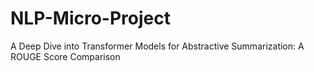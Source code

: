 # NLP-Micro-Project
A Deep Dive into Transformer Models for Abstractive Summarization: A ROUGE Score Comparison

